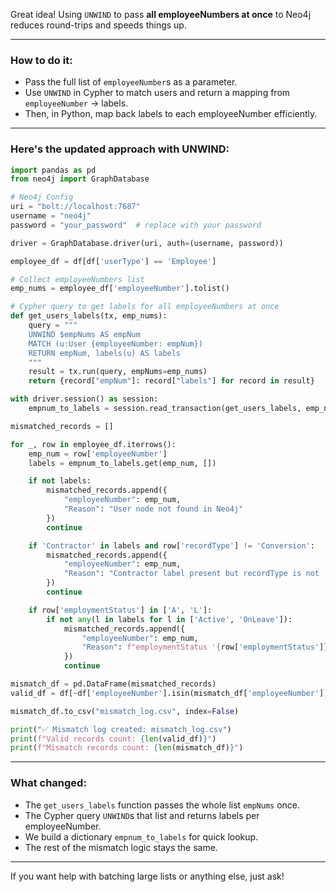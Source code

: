Great idea! Using `UNWIND` to pass **all employeeNumbers at once** to Neo4j reduces round-trips and speeds things up.

---

### How to do it:

* Pass the full list of `employeeNumber`s as a parameter.
* Use `UNWIND` in Cypher to match users and return a mapping from `employeeNumber` → labels.
* Then, in Python, map back labels to each employeeNumber efficiently.

---

### Here's the updated approach with UNWIND:

```python
import pandas as pd
from neo4j import GraphDatabase

# Neo4j Config
uri = "bolt://localhost:7687"
username = "neo4j"
password = "your_password"  # replace with your password

driver = GraphDatabase.driver(uri, auth=(username, password))

employee_df = df[df['userType'] == 'Employee']

# Collect employeeNumbers list
emp_nums = employee_df['employeeNumber'].tolist()

# Cypher query to get labels for all employeeNumbers at once
def get_users_labels(tx, emp_nums):
    query = """
    UNWIND $empNums AS empNum
    MATCH (u:User {employeeNumber: empNum})
    RETURN empNum, labels(u) AS labels
    """
    result = tx.run(query, empNums=emp_nums)
    return {record["empNum"]: record["labels"] for record in result}

with driver.session() as session:
    empnum_to_labels = session.read_transaction(get_users_labels, emp_nums)

mismatched_records = []

for _, row in employee_df.iterrows():
    emp_num = row['employeeNumber']
    labels = empnum_to_labels.get(emp_num, [])

    if not labels:
        mismatched_records.append({
            "employeeNumber": emp_num,
            "Reason": "User node not found in Neo4j"
        })
        continue

    if 'Contractor' in labels and row['recordType'] != 'Conversion':
        mismatched_records.append({
            "employeeNumber": emp_num,
            "Reason": "Contractor label present but recordType is not 'Conversion'"
        })
        continue

    if row['employmentStatus'] in ['A', 'L']:
        if not any(l in labels for l in ['Active', 'OnLeave']):
            mismatched_records.append({
                "employeeNumber": emp_num,
                "Reason": f"employmentStatus '{row['employmentStatus']}' missing 'Active'/'OnLeave' label in Neo4j"
            })
            continue

mismatch_df = pd.DataFrame(mismatched_records)
valid_df = df[~df['employeeNumber'].isin(mismatch_df['employeeNumber'])]

mismatch_df.to_csv("mismatch_log.csv", index=False)

print("✅ Mismatch log created: mismatch_log.csv")
print(f"Valid records count: {len(valid_df)}")
print(f"Mismatch records count: {len(mismatch_df)}")
```

---

### What changed:

* The `get_users_labels` function passes the whole list `empNums` once.
* The Cypher query `UNWIND`s that list and returns labels per employeeNumber.
* We build a dictionary `empnum_to_labels` for quick lookup.
* The rest of the mismatch logic stays the same.

---

If you want help with batching large lists or anything else, just ask!
